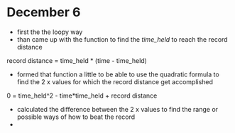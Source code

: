 # December 6

- first the the loopy way
- than came up with the function to find the *time_held* to reach the record distance
  
record distance = time_held * (time - time_held)

- formed that function a little to be able to use the quadratic formula to find the 2 x values for which the record distance get accomplished

0 = time_held^2 - time*time_held + record distance

- calculated the difference between the 2 x values to find the range or possible ways of how to beat the record
- 